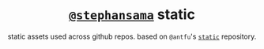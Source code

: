 <div align="center">

# [`@stephansama`](https://github.com/stephansama/static) static

static assets used across github repos. based on `@antfu`'s [`static`](https://github.com/antfu/static) repository.

</div>
